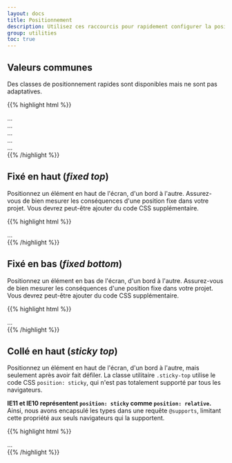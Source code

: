 ```yaml
---
layout: docs
title: Positionnement
description: Utilisez ces raccourcis pour rapidement configurer la position d'un élément.
group: utilities
toc: true
---
```


## Valeurs communes

Des classes de positionnement rapides sont disponibles mais ne sont pas adaptatives.

{{% highlight html %}}
<div class="position-static">...</div>
<div class="position-relative">...</div>
<div class="position-absolute">...</div>
<div class="position-fixed">...</div>
<div class="position-sticky">...</div>
{{% /highlight %}}

## Fixé en haut (_fixed top_)

Positionnez un élément en haut de l'écran, d'un bord à l'autre. Assurez-vous de bien mesurer les conséquences d'une position fixe dans votre projet. Vous devrez peut-être ajouter du code CSS supplémentaire.

{{% highlight html %}}
<div class="fixed-top">...</div>
{{% /highlight %}}

## Fixé en bas (_fixed bottom_)

Positionnez un élément en bas de l'écran, d'un bord à l'autre. Assurez-vous de bien mesurer les conséquences d'une position fixe dans votre projet. Vous devrez peut-être ajouter du code CSS supplémentaire.

{{% highlight html %}}
<div class="fixed-bottom">...</div>
{{% /highlight %}}

## Collé en haut (_sticky top_)

Positionnez un élément en haut de l'écran, d'un bord à l'autre, mais seulement après avoir fait défiler. La classe utilitaire `.sticky-top` utilise le code CSS `position: sticky`, qui n'est pas totalement supporté par tous les navigateurs.

**IE11 et IE10 représentent `position: sticky` comme `position: relative`.** Ainsi, nous avons encapsulé les types dans une requête `@supports`, limitant cette propriété aux seuls navigateurs qui la supportent.

{{% highlight html %}}
<div class="sticky-top">...</div>
{{% /highlight %}}
